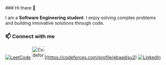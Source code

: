 
<!--
**EbaAdisu/EbaAdisu** is a ✨ _special_ ✨ repository because its `README.md` (this file) appears on your GitHub profile.

Here are some ideas to get you started:

- 🔭 I’m currently working on ...
- 🌱 I’m currently learning ...
- 👯 I’m looking to collaborate on ...
- 🤔 I’m looking for help with ...
- 💬 Ask me about ...
- 📫 How to reach me: ...
- 😄 Pronouns: ...
- ⚡ Fun fact: ...
-->### Hi there 👋


I am a **Software Engineering student**. I enjoy solving complex problems and building innovative solutions through code.

### 📫 Connect with me

[![LeetCode](https://img.icons8.com/external-tal-revivo-shadow-tal-revivo/344/external-level-up-your-coding-skills-and-quickly-land-a-job-logo-shadow-tal-revivo.png)](https://leetcode.com/ebaadisu) 
<img src="https://img.icons8.com/external-tal-revivo-color-tal-revivo/344/external-codeforces-programming-competitions-and-contests-programming-community-logo-color-tal-revivo.png" alt="Codeforces" width="40" height="40">](https://codeforces.com/profile/ebaadisu2)
[![LinkedIn](https://img.icons8.com/fluent/48/000000/linkedin.png)](https://www.linkedin.com/in/eba-adisu-kenea/)
